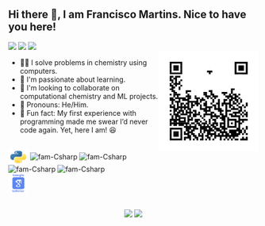 Hi there 👋, I am Francisco Martins. Nice to have you here!
---
<div> 
<a href="https://www.linkedin.com/public-profile/settings?trk=d_flagship3_profile_self_view_public_profile" target="_blank"><img src="https://img.shields.io/badge/-LinkedIn-%230077B5?style=for-the-badge&logo=linkedin&logoColor=white" target="_blank"></a> 
<a href = "mailto:francisco.qui.martins@gmail.com"><img src="https://img.shields.io/badge/-Gmail-%23333?style=for-the-badge&logo=gmail&logoColor=white" target="_blank"></a>
<a href="https://www.instagram.com/pychemie/" target="_blank"><img src="https://img.shields.io/badge/-Instagram-%23E4405F?style=for-the-badge&logo=instagram&logoColor=white" target="_blank"></a>

</div>

<img src= "giphy.gif" align = right width = "200px">

- 👨‍🔬 I solve problems in chemistry using computers.
- 📗 I'm passionate about learning.
- 🤝 I'm looking to collaborate on computational chemistry and ML projects.
- 👨 Pronouns: He/Him.
- 🤯 Fun fact: My first experience with programming made me swear I’d never code again. Yet, here I am! 😆

<div style="display: inline_block"><br>
  <img align="center" alt="fam-Python" height="30" width="40" src="https://raw.githubusercontent.com/devicons/devicon/master/icons/python/python-original.svg">
  <img align="center" alt="fam-Csharp" height="30" width="40" src="https://cdn.jsdelivr.net/gh/devicons/devicon@latest/icons/anaconda/anaconda-original.svg">
  <img align="center" alt="fam-Csharp" height="30" width="40" src="https://cdn.jsdelivr.net/gh/devicons/devicon@latest/icons/r/r-original.svg"> 
  <img align="center" alt="fam-Csharp" height="30" width="40" src="https://cdn.jsdelivr.net/gh/devicons/devicon@latest/icons/jupyter/jupyter-original-wordmark.svg">
  <img align="center" alt="fam-Csharp" height="30" width="40" src="https://cdn.jsdelivr.net/gh/devicons/devicon@latest/icons/bash/bash-original.svg">
</div>

<a href="https://scholar.google.com/citations?user=Q2KapsMAAAAJ&hl=pt-BR" target="_blank">
  <img src="./Google_Scholar_blue_logo.png" alt="Google Scholar" height="40" width="40">
</a>

  ##
 
<div align="center">
<img src="https://github-readme-stats.vercel.app/api/top-langs/?username=MartFrancisco&show_icons=true&theme=swift&count_private=true"/>
<img src="https://github-readme-stats.vercel.app/api?username=MartFrancisco&show_icons=true&theme=swift&count_private=true"/>
</div>
